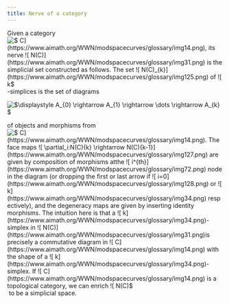 ```yaml
---
title: Nerve of a category
---
```


Given a category ![$ C$](https://www.aimath.org/WWN/modspacecurves/glossary/img14.png), its nerve ![$ N(C)$](https://www.aimath.org/WWN/modspacecurves/glossary/img31.png) is the simplicial set constructed as follows. The set ![$ N(C)_{k}$](https://www.aimath.org/WWN/modspacecurves/glossary/img125.png) of ![$ k$](https://www.aimath.org/WWN/modspacecurves/glossary/img34.png)-simplices is the set of diagrams

![$\displaystyle A_{0} \rightarrow A_{1} \rightarrow \dots \rightarrow A_{k}
$](https://www.aimath.org/WWN/modspacecurves/glossary/img126.png)

of objects and morphisms from ![$ C$](https://www.aimath.org/WWN/modspacecurves/glossary/img14.png). The face maps ![$ \partial_i:N(C)_{k}
\rightarrow N(C)_{k-1}$](https://www.aimath.org/WWN/modspacecurves/glossary/img127.png) are given by composition of morphisms atthe ![$ i^{th}$](https://www.aimath.org/WWN/modspacecurves/glossary/img72.png) node in the diagram (or dropping the first or last arrow if ![$ i=0$](https://www.aimath.org/WWN/modspacecurves/glossary/img128.png) or ![$ k$](https://www.aimath.org/WWN/modspacecurves/glossary/img34.png) respectively), and the degeneracy maps are given by inserting identity morphisms. The intuition here is that a ![$ k$](https://www.aimath.org/WWN/modspacecurves/glossary/img34.png)-simplex in ![$ N(C)$](https://www.aimath.org/WWN/modspacecurves/glossary/img31.png)is precisely a commutative diagram in ![$ C$](https://www.aimath.org/WWN/modspacecurves/glossary/img14.png) with the shape of a ![$ k$](https://www.aimath.org/WWN/modspacecurves/glossary/img34.png)-simplex. If ![$ C$](https://www.aimath.org/WWN/modspacecurves/glossary/img14.png) is a topological category, we can enrich ![$ N(C)$](https://www.aimath.org/WWN/modspacecurves/glossary/img31.png) to be a simplicial space.
